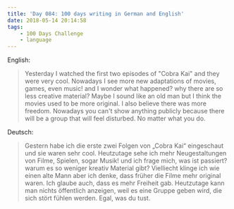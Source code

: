 ```yaml
---
title: 'Day 084: 100 days writing in German and English'
date: 2018-05-14 20:14:58
tags:
    - 100 Days Challenge
    - language
---
```

English:
> Yesterday I watched the first two episodes of "Cobra Kai" and they were very cool. Nowadays I see more new adaptations of movies, games, even music! and I wonder what happened? why there are so less creative material? Maybe I sound like an old man but I think the movies used to be more original. I also believe there was more freedom. Nowadays you can't show anything publicly because there will be a group that will feel disturbed. No matter what you do.

Deutsch:
> Gestern habe ich die erste zwei Folgen von „Cobra Kai“ eingeschaut und sie waren sehr cool. Heutzutage sehe ich mehr Neugestaltungen von Filme, Spielen, sogar Musik! und ich frage mich, was ist passiert? warum es so weniger kreativ Material gibt? Vielliecht klinge ich wie einen alte Mann aber ich denke, dass früher die Filme mehr original waren. Ich glaube auch, dass es mehr Freiheit gab. Heutzutage kann man nichts öffentlich anzeigen, weil es eine Gruppe geben wird, die sich stört fühlen werden. Egal, was du tust.